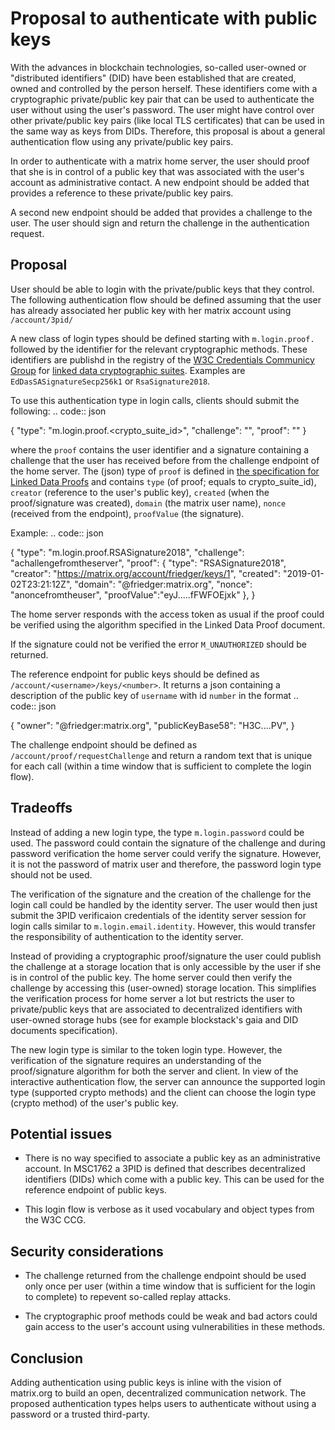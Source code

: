 # Proposal to authenticate with public keys

With the advances in blockchain technologies, so-called user-owned or "distributed identifiers" (DID) have been established that are created, owned and controlled by the person herself. These identifiers come with a cryptographic private/public key pair that can be used to authenticate the user without using the user's password. The user might have control over other private/public key pairs (like local TLS certificates) that can be used in the same way as keys from DIDs. Therefore, this proposal is about a general authentication flow using any private/public key pairs.

In order to authenticate with a matrix home server, the user should proof that she is in control of a public key that was associated with the user's account as administrative contact. A new endpoint should be added that provides a reference to these private/public key pairs.

A second new endpoint should be added that provides a challenge to the user. The user should sign and return the challenge in the authentication request.

## Proposal

User should be able to login with the private/public keys that they control.
The following authentication flow should be defined assuming that the user has already associated her public key with her matrix account using ``/account/3pid/``

A new class of login types should be defined starting with ``m.login.proof.`` followed by the identifier for the relevant cryptographic methods. These identifiers are publishd in the registry of the [W3C Credentials Communicy Group](https://w3c-ccg.github.io) for [linked data cryptographic suites](https://w3c-ccg.github.io/ld-cryptosuite-registry). Examples are ``EdDasSASignatureSecp256k1`` or ``RsaSignature2018``.

To use this authentication type in login calls, clients should submit the following:
.. code:: json

  {
    "type": "m.login.proof.<crypto_suite_id>",
    "challenge": "<challenge>",
    "proof": "<proof>"
  }

where the ``proof`` contains the user identifier and a signature containing a challenge that the user has received before from the challenge endpoint of the home server. The (json) type of ``proof`` is defined in [the specification for Linked Data Proofs](https://w3c-dvcg.github.io/ld-proofs) and contains ``type`` (of proof; equals to crypto_suite_id), ``creator`` (reference to the user's public key), ``created`` (when the proof/signature was created), ``domain`` (the matrix user name), ``nonce`` (received from the endpoint), ``proofValue`` (the signature).

Example:
.. code:: json

  {
    "type": "m.login.proof.RSASignature2018",
    "challenge": "achallengefromtheserver",
    "proof": {
        "type": "RSASignature2018",
        "creator": "https://matrix.org/account/friedger/keys/1",
        "created": "2019-01-02T23:21:12Z",
        "domain": "@friedger:matrix.org",
        "nonce": "anoncefromtheuser",
        "proofValue":"eyJ.....fFWFOEjxk"
    },
  }

The home server responds with the access token as usual if the proof could be verified using the algorithm specified in the Linked Data Proof document.

If the signature could not be verified the error ``M_UNAUTHORIZED`` should be returned.

The reference endpoint for public keys should be defined as ``/account/<username>/keys/<number>``. It returns a json containing a description of the public key of ``username`` with id ``number`` in the format
.. code:: json

  {
    "owner": "@friedger:matrix.org",
    "publicKeyBase58": "H3C....PV",
  }

The challenge endpoint should be defined as ``/account/proof/requestChallenge`` and return a random text that is unique for each call (within a time window that is sufficient to complete the login flow).

## Tradeoffs

Instead of adding a new login type, the type ``m.login.password`` could be used. The password could contain the signature of the challenge and during password verification the home server could verify the signature. However, it is not the password of matrix user and therefore, the password login type should not be used.

The verification of the signature and the creation of the challenge for the login call could be handled by the identity server. The user would then just submit the 3PID verificaion credentials of the identity server session for login calls similar to ``m.login.email.identity``. However, this would transfer the responsibility of authentication to the identity server.

Instead of providing a cryptographic proof/signature the user could publish the challenge at a storage location that is only accessible by the user if she is in control of the public key. The home server could then verify the challenge by accessing this (user-owned) storage location. This simplifies the verification process for home server a lot but restricts the user to private/public keys that are associated to decentralized identifiers with user-owned storage hubs (see for example blockstack's gaia and DID documents specification).

The new login type is similar to the token login type. However, the verification of the signature requires an understanding of the proof/signature algorithm for both the server and client. In view of the interactive authentication flow, the server can announce the supported login type (supported crypto methods) and the client can choose the login type (crypto method) of the user's public key.

## Potential issues

* There is no way specified to associate a public key as an administrative account. In MSC1762 a 3PID is defined that describes decentralized identifiers (DIDs) which come with a public key. This can be used for the reference endpoint of public keys.

* This login flow is verbose as it used vocabulary and object types from the W3C CCG.


## Security considerations

* The challenge returned from the challenge endpoint should be used only once per user (within a time window that is sufficient for the login to complete) to repevent so-called replay attacks.

* The cryptographic proof methods could be weak and bad actors could gain access to the user's account using vulnerabilities in these methods.

## Conclusion

Adding authentication using public keys is inline with the vision of matrix.org to build an open, decentralized communication network. The proposed authentication types helps users to authenticate without using a password or a trusted third-party.